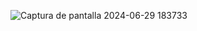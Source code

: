 ![Captura de pantalla 2024-06-29 183733](https://github.com/IsaacNu/PowerBI_Dashboards/assets/88912398/c51f4114-3ee4-45aa-a49e-42a7da6f6790)

